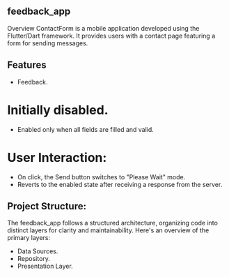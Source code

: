 ## feedback_app

Overview
ContactForm is a mobile application developed using the Flutter/Dart framework. It provides users
with a contact page featuring a form for sending messages.

## Features

- Feedback.

# Initially disabled.

- Enabled only when all fields are filled and valid.

# User Interaction:

- On click, the Send button switches to "Please Wait" mode.
- Reverts to the enabled state after receiving a response from the server.

## Project Structure:

The feedback_app follows a structured architecture, organizing code into distinct layers for
clarity and maintainability. Here's an overview of the primary layers:

- Data Sources.
- Repository.
- Presentation Layer.
